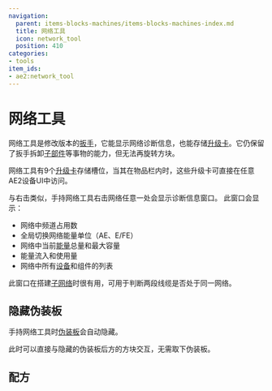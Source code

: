 ```yaml
---
navigation:
  parent: items-blocks-machines/items-blocks-machines-index.md
  title: 网络工具
  icon: network_tool
  position: 410
categories:
- tools
item_ids:
- ae2:network_tool
---
```


# 网络工具

<ItemImage id="network_tool" scale="4" />

网络工具是修改版本的[扳手](wrench.md)，它能显示网络诊断信息，也能存储[升级卡](upgrade_cards.md)。它仍保留了扳手拆卸[子部件](../ae2-mechanics/cable-subparts.md)等事物的能力，但无法再旋转方块。

网络工具有9个[升级卡](upgrade_cards.md)存储槽位，当其在物品栏内时，这些升级卡可直接在任意AE2设备UI中访问。

与右击<ItemLink id="controller" />类似，手持网络工具右击网络任意一处会显示诊断信息窗口。
此窗口会显示：

*   网络中频道占用数
*   全局切换网络能量单位（AE、E/FE）
*   网络中当前[能量](../ae2-mechanics/energy.md)总量和最大容量
*   能量流入和使用量
*   网络中所有[设备](../ae2-mechanics/devices.md)和组件的列表

此窗口在搭建[子网络](../ae2-mechanics/subnetworks.md)时很有用，可用于判断两段线缆是否处于同一网络。

## 隐藏伪装板

手持网络工具时[伪装板](facades.md)会自动隐藏。

此时可以直接与隐藏的伪装板后方的方块交互，无需取下伪装板。

## 配方

<RecipeFor id="network_tool" />
